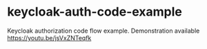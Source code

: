 # keycloak-auth-code-example
Keycloak authorization code flow example. Demonstration available https://youtu.be/jsVxZNTeqfk
